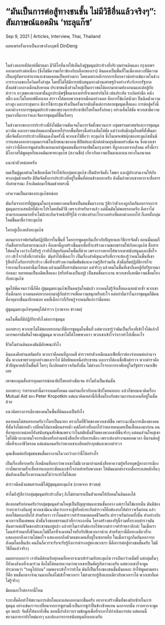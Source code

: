 # “มันเป็นการต่อสู้ทางชนชั้น ไม่มีวิธีอื่นแล้วจริงๆ”: สัมภาษณ์แอดมิน ‘ทะลุแก๊ซ’

Sep 9, 2021 | Articles, Interview, Thai, Thailand





เผยแพร่ครั้งแรกเป็นภาษาอังกฤษที่ DinDeng



 

ในช่วงหลายสัปดาห์ที่ผ่านมา มีวิดีโอที่ฉายให้เห็นถึงผู้ชุมนุมประท้วงที่บริเวณย่านดินแดง กรุงเทพฯ ออกมาอย่างต่อเนื่อง (ซึ่งไม่มีความเกี่ยวข้องกับบล็อกของเรา) ดินแดงเป็นพื้นที่ในเมืองหลวงที่มีความเป็นอยู่อันยากลำบากและขาดแคลนเป็นอย่างมาก โดยเฉพาะหลังจากการล็อกดาวน์อย่างเข้มงวดในช่วงการระบาดของโควิดครั้งล่าสุด โดยที่ไม่ได้มีการสนับสนุนทางด้านเศรษฐกิจอย่างจริงจังจากรัฐบาล ตั้งแต่ช่วงกลางเดือนสิงหาคม ประชาชนซึ่งส่วนใหญ่เป็นเยาวชนได้ออกมาตามท้องถนนและต่อสู้กับตำรวจ อาวุธของพวกเขานั้นถูกประดิษฐ์ขึ้นมาเองเท่าที่จะพอทำกันได้ เช่นประทัด ระเบิดทำมือ หนังสติ๊ก และโมโลทอฟค็อกเทล ตำรวจโต้ตอบพวกเขาเหมือนอย่างเคย คือการใช้แก๊สน้ำตา ปืนฉีดน้ำความแรงสูง และกระสุนยาง มีการใช้กระสุนจริงเป็นครั้งแรกนับตั้งแต่การสลายชุมนุมเสื้อแดง การต่อสู้ครั้งนี้แตกต่างจากการชุมนุมประท้วงของขบวนการประชาธิปไตยในครั้งก่อนๆ อย่างเห็นได้ชัด พวกเขามีความรุนแรงที่มากกว่าและจัดการชุมนุมถี่ขึ้นเรื่อยๆ

ในช่วงแรกของการประท้วงนั้ยังไม่มีความชัดเจนในการจัดตั้งขบวนการ กลุ่มธรรมศาสตร์และการชุมนุม ดาวดิน และเยาวชนปลดแอกนั้นหายไปจากพื้นที่ตรงนี้อย่างเห็นได้ชัด แต่ว่ากลับมีกลุ่มใหม่ที่ตั้งขึ้นมาเพื่อจัดตั้งการประท้วงที่ดินแดงในครั้งนี้ พวกเขาใช้ชื่อว่า ทะลุแก๊ซ ซึ่งในเพจเฟซบุ๊กของทะลุแก๊ซนั้นมีการแสดงออกทางอุดมการณ์ในลักษณะของอนาธิปัตย์และนักต่อต้านทุนนิยมอย่างชัดเจน ซึ่งพวกเขากล่าวว่านี้คือการพูดส่งเสียงแทนเหล่าผู้คนชนชั้นกรรมาชีพในกรุงเทพฯ ที่ถูกละเลยจากสังคม ครั้งนี้เรามีโอกาสได้พูดคุยกับแอดมินเพจทะลุแก๊ซ (สงวนชื่อ) เกี่ยวกับความเป็นมาและแนวทางในอนาคต

แนะนำตัวหน่อยครับ

ผมเป็นผู้ดูแลด้านโซเชียลเน็ตเวิร์กให้กับกลุ่มทะลุแก๊ซ เป็นฝ่ายจัดตั้ง โฆษก และผู้ประสานงานให้กับทางกลุ่มด้วยครับ มีทีมจัดตั้งการประท้วงที่อยู่ในพื้นที่ค่อนข้างเยอะครับ ดังนั้นถ้าพวกเขาอยากจะสื่อสารกับสาธารณะ ก็จะติดต่อมาให้ผมช่วยตรงนี้

เล่าความเป็นมาของทะลุแก๊ซหน่อย

มันเริ่มจากการที่ผู้ชุมนุมในกรุงเทพบางคนที่เขาเป็นชนชั้นแรงงาน รู้สึกว่าตัวเองถูกกีดกันออกจากการชุมนุมกระแสหลักที่มักจะโปรโมทสันติวิธี เพราะสำหรับเราแล้ว แค่นั้นมันไม่พอหรอกครับ คือเราไม่สามารถอดทนรอที่จะไม่ปะทะกับเจ้าหน้าที่รัฐได้ เราต้องทำอะไรบางอย่างที่แตกต่างออกไป ก็เลยตั้งกลุ่มใหม่ขึ้นมาชื่อว่าทะลุแก๊ซ

ใครอยู่เบื้องหลังทะลุแก๊ซ

ตอนแรกเราฟอร์มทีมปฏิบัติการในพื้นที่ โดยการพูดคุยกันเกี่ยวกับปัญหาและวิธีการจัดตั้ง ตอนนั้นผมก็เริ่มสื่อสารกับสาธารณะแล้ว คือเพจนี้ถูกสร้างขึ้นมาเพื่อที่จะสร้างความชอบธรรมให้กับทะลุแก๊ซ สื่อสารให้คนในวงกว้างได้รับรู้ เรายังไปคุยกับคนในพื้นที่ด้วย เพราะเราอยากให้พวกเขาสนับสนุนและเชื่อใจเรา เข้าใจว่าสิ่งที่เราทำเนี่ย  มันทำไปเพื่ออะไร เป็นเรื่องสำคัญนะครับที่เราจะต้องรู้ว่าคนในพื้นที่เขารู้สึกยังไงกับการประท้วง เพื่อที่จะสร้างความสัมพันธ์และความรู้สึกร่วมกัน ดังนั้นทีมปฏิบัติการก็จะรายงานเรื่องเหล่านี้มาให้ผม แล้วผมก็สื่อสารมันออกมา แต่จริงๆ แล้วคนในพื้นที่เขาก็เคยสู้กับรัฐบาลมาก่อนนะ หลายคนเป็นอดีตเสื้อแดง (หรือยังคงเป็นอยู่) เป็นชนชั้นแรงงาน พวกเขาก็เลยมีความเชื่อมโยงกับทะลุแก๊ซ

พูดให้ชัดเจนกว่านี้ก็คือ ผู้ชุมนุมทะลุแก๊ซเป็นคนรุ่นใหม่แล้ว บางคนไม่รู้จักเสื้อแดงเลยด้วยซ้ำ พวกเขายังเด็กมาก บางคนแค่อยากออกมาสู้กับตำรวจเพื่อความสนุกหรือสะใจ แต่อย่าลืมว่าในการชุมนุมก็มีคนที่อายุมากขึ้นมาอีกหน่อย คนที่เด็กกว่าก็เรียนรู้จากคนที่แก่กว่านี่แหละ

ผู้ชุมนุมทะลุแก๊ซจุดพลุใส่ตำรวจ (ภาพจาก ข่าวสด)

คนในพื้นที่มีปฏิกิริยายังไงต่อการชุมนุม

บอกตรงๆ พวกเขาไม่ได้ชอบหรอกนะที่มีการชุมนุมในพื้นที่ แต่พวกเขารู้ว่ามันเป็นเรื่องที่เข้าใจได้แล้วก็เคารพการตัดสินใจของผู้ชุมนุม พวกเขาไม่ได้โทษพวกเรา พวกเขาเข้าใจว่าเราทำไปเพื่ออะไร

ชีวิตในย่านดินแดงมันมีลักษณะยังไง

ดินแดงคือย่านสลัมครับ พวกเราคือคนที่ถูกกดขี่ ตำรวจทำตัวเหมือนมาเฟียที่เราต้องจำยอมต่ออำนาจนั้น พวกเขาพรากทุกอย่างของเราไป มีอิทธิพลเหนือประชาชน และเราก็ต้องเชื่อฟังตำรวจ พวกตำรวคือตัวปัญหาหลักในพื้นที่ ใครๆ ก็เกลียดตำรวจกันทั้งนั้น ไม่ต่างอะไรจากการอาศัยอยู่ในรัฐตำรวจมาเฟียเลย

เพจของคุณสื่อสารอุดมการณ์อนาธิปไตยอย่างชัดเจน ทำไมถึงเป็นเช่นนั้น

บอกตรงๆ ว่าสารเหล่านี้มาจากผมทั้งหมด ผมอ่านเกี่ยวกับอนาธิปไตยมาเยอะ แล้วก็ชอบแนวคิดเรื่อง Mutual Aid ของ Peter Kropotkin แต่แนวคิดเหล่านี้ก็เชื่อมโยงกับขบวนการและคนที่อยู่ในนั้นด้วย

แนวคิดทางการเมืองของคนในพื้นที่ดินแดงเป็นยังไง

หลายคนไม่สนหรอกครับว่าใครเป็นนายก ตราบใดที่ชีวิตของพวกเขาดีขึ้น เพราะฉะนั้นการเมืองของคนที่นั้นจึงไม่ตายตัว เปลี่ยนไปมาเหมือนสายน้ำ แต่ก็อย่างที่บอกไปว่าหลายคนเคยเป็นเสื้อแดงมาก่อน คนที่อายุเยอะหน่อยก็ยังสนับสนุนทักษิณเพราะว่าในสมัยนั้นชีวิตของพวกเขาดีขึ้นจริงๆ แต่คนส่วนใหญ่เขาไม่ได้มีเวลามาสนใจการเมืองหรืออ่านหนังสือเกี่ยวกับการเมือง เพราะต้องทำงานตลอดเวลา ดิ้นรนต่อสู้เพื่อที่จะเอาชีวิตรอด แต่แน่นอนครับว่าพวกเขาเกลียดประยุทธ์และพวกตำรวจ

คุณเชื่อมต่อกับชุมชนชนชั้นแรงงานในวงกว้างกว่านี้ได้อย่างไร

เป็นเรื่องที่ยากครับ ก็เหมือนที่บอกว่าพวกเขาไม่มีเวลามาอ่านหนังสือหาความรู้หรือทฤษฎีทางการเมือง เราก็พยายามที่จะสื่อสารแบบกระชับและเข้าใจง่ายสำหรับพวกเขา ให้มันแตกต่างจากสื่อกระแสหลักอื่นๆ มันยังคงเป็นเรื่องยากนะแต่ใช่ว่าจะทำไม่ได้เลย

ตำรวจฉีดน้ำผสมสารเคมีใส่ผู้ชุมนุมทะลุแก๊ซ (ภาพจาก ข่าวสด)

ทำไมถึงรู้สึกว่ากลุ่มชุมนุมประท้วงอื่นๆ ถึงไม่สามารถเป็นตัวแทนให้กับคนในดินแดงได้

ต้องยอมรับก่อนครับว่ากลุ่มชุมนุมส่วนใหญ่เป็นปัญญาชนและชนชั้นกลาง แต่เราไม่ใช่แบบนั้น มันมีช่องว่างระหว่างกันอยู่ พวกเขามีแนวคิดว่าการจะสู้หรือปะทะกับตำรวจก็คือต้องรอให้ตำรวจเริ่มก่อน แล้วค่อยโต้ตอบกลับไป สำหรับเรา เราโดนตำรวจทำร้ายมาตลอดชีวิตครับ ตำรวจเริ่มก่อนทั้งนั้น ทำอย่างกับพวกเราเป็นเศษคน ดังนั้นจึงชอบธรรมแล้วที่เราจะเอาคืน โครงสร้างของรัฐนี้รวมทั้งระบบตำรวจมันอันตรายต่อชีวิตของประชาชนอยู่แล้ว แล้วทำไมเรายังต้องรอให้พวกตำรวจทำร้ายเราอีกล่ะ ในเมื่อเราโดนทำร้ายมาทั้งชีวิตและไม่มีใครที่จะมาสนใจหรือรับฟังพวกเราด้วย สำหรับเรานี่คือทางเดียวที่จะแสดงออกถึงความไม่พอใจ แสดงออกถึงตัวตนของคนที่อยู่ในซอกหลืบ ในเมื่อเราถูกกีดกันออกจากสังคมโดยสิ้นเชิง คนอื่นก็ควรจะรับจะรับรู้ถึงการดำรงอยู่ของพวกเรา นี่คือการต่อสู้ทางชนชั้นครับ ไม่มีวิธีอื่นแล้วจริงๆ

ผมอยากบอกว่า เรายินดีต้อนรับทุกคนที่อยากจะมาเข้าร่วมกับทะลุแก๊ซ เราเปิดกว้างเต็มที่ แต่กลุ่มอื่นๆ ก็ยังคงลังเลที่จะมาร่วม คือไม่ได้หมายความว่าพวกเขาเป็นศัตรูกับเรานะครับ แต่พวกเขาก็จะพูดประมาณว่า “รอดูไปก่อน” ผมพอจะเข้าใจว่าทำไม มันก็เป็นเรื่องของชนชั้นนั่นแหละ ถ้าให้พูดตามตรงก็คือ ชนชั้นกลางจำนวนมากก็แค่ไม่เข้าใจพวกเรา ไม่สามารถรู้สึกแบบเดียวกับพวกเราได้ พวกเขาก็แค่ไม่รู้จริงๆ

มีแผนอะไรต่อจากนี้ไหม

ระยะสั้นคือทำให้ขบวนการเติบโตและแสดงออกมากขึ้นครับ อยากจะสร้างพื้นที่ของฝ่ายซ้ายในการชุมนุม อย่างเช่นเราจะเปลี่ยนจากการชูสามนิ้วเป็นการชูกำปั้นข้างซ้ายแทน นอกจากนั้น เราอยากจะพูดคุย พบปะ จัดตั้งให้มากยิ่งขึ้น ตอนนี้กำลังรวบรวมข้อมูลเพื่อที่จะเอาไปกำเนินการต่อ แต่ตอนนี้ขบวนการเรายังใหม่มากๆ และต้องการการสนับสนุนอีกเยอะครับ
